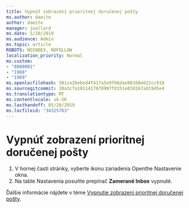 ```yaml
---
title: Vypnúť zobrazení prioritnej doručenej pošty
ms.author: daeite
author: daeite
manager: joallard
ms.date: 5/20/2019
ms.audience: Admin
ms.topic: article
ROBOTS: NOINDEX, NOFOLLOW
localization_priority: Normal
ms.custom:
- "8000001"
- "1988"
- "1989"
ms.openlocfilehash: 581ce2bebed4f417a5e9f66dae90160e622cc910
ms.sourcegitcommit: 20a3cfa10114176f8997fd151e83d167a81945e4
ms.translationtype: MT
ms.contentlocale: sk-SK
ms.lasthandoff: 05/20/2019
ms.locfileid: "34325763"
---
```

# <a name="turn-off-focused-inbox"></a>Vypnúť zobrazení prioritnej doručenej pošty

1. V hornej časti stránky, vyberte ikonu zariadenia Openthe Nastavenie okna.
2. Na table Nastavenia posuňte prepínač **Zamerané Inbox** vypnuté.

Ďalšie informácie nájdete v téme [Vypnutie zobrazení prioritnej doručenej pošty](https://support.office.com/article/f714d94d-9e63-4217-9ccb-6cb2986aa1b2#bkmk_outlookonweb).